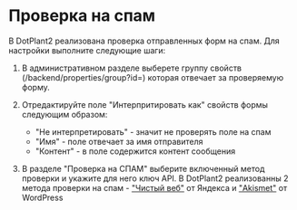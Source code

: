 Проверка на спам
===========

В DotPlant2 реализована проверка отправленных форм на спам. Для настройки выполните следующие шаги:

1. В административном разделе выберете группу свойств (/backend/properties/group?id=) которая отвечает за проверяемую форму.

2. Отредактируйте поле "Интерпритировать как" свойств формы следующим образом:
    * "Не интерпретировать" - значит не проверять поле на спам
    * "Имя" - поле отвечает за имя отправителя
    * "Контент" - в поле содержится контент сообщения

3. В разделе "Проверка на СПАМ" выберите включенный метод проверки и укажите для него ключ API. В DotPlant2 реализованны 2 метода проверки на спам - ["Чистый веб"](https://tech.yandex.ru/cleanweb/) от Яндекса и ["Akismet"](https://akismet.com/) от WordPress
